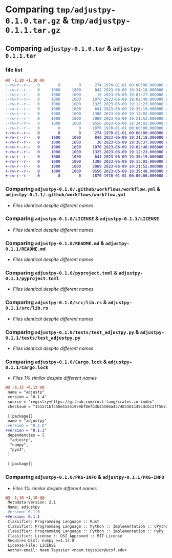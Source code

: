 # Comparing `tmp/adjustpy-0.1.0.tar.gz` & `tmp/adjustpy-0.1.1.tar.gz`

## Comparing `adjustpy-0.1.0.tar` & `adjustpy-0.1.1.tar`

### file list

```diff
@@ -1,10 +1,10 @@
--rw-r--r--   0        0        0      274 1970-01-01 00:00:00.000000 adjustpy-0.1.0/Cargo.toml
--rw-r--r--   0     1000     1000      842 2023-06-09 19:31:18.000000 adjustpy-0.1.0/.github/workflows/workflow.yml
--rw-r--r--   0     1000     1000       19 2023-06-09 19:03:27.000000 adjustpy-0.1.0/.gitignore
--rw-r--r--   0     1000     1000     1070 2023-06-09 19:02:40.000000 adjustpy-0.1.0/LICENSE
--rw-r--r--   0     1000     1000     1325 2023-06-09 19:12:23.000000 adjustpy-0.1.0/README.md
--rw-r--r--   0     1000     1000      641 2023-06-09 19:35:19.000000 adjustpy-0.1.0/pyproject.toml
--rw-r--r--   0     1000     1000     1306 2023-06-09 19:13:02.000000 adjustpy-0.1.0/src/lib.rs
--rw-r--r--   0     1000     1000     2069 2023-06-09 19:21:52.000000 adjustpy-0.1.0/tests/test_adjustpy.py
--rw-r--r--   0     1000     1000     9556 2023-06-09 18:24:02.000000 adjustpy-0.1.0/Cargo.lock
--rw-r--r--   0        0        0     1870 1970-01-01 00:00:00.000000 adjustpy-0.1.0/PKG-INFO
+-rw-r--r--   0        0        0      274 1970-01-01 00:00:00.000000 adjustpy-0.1.1/Cargo.toml
+-rw-r--r--   0     1000     1000      842 2023-06-09 19:31:18.000000 adjustpy-0.1.1/.github/workflows/workflow.yml
+-rw-r--r--   0     1000     1000       36 2023-06-09 19:38:37.000000 adjustpy-0.1.1/.gitignore
+-rw-r--r--   0     1000     1000     1070 2023-06-09 19:02:40.000000 adjustpy-0.1.1/LICENSE
+-rw-r--r--   0     1000     1000     1325 2023-06-09 19:12:23.000000 adjustpy-0.1.1/README.md
+-rw-r--r--   0     1000     1000      641 2023-06-09 19:35:19.000000 adjustpy-0.1.1/pyproject.toml
+-rw-r--r--   0     1000     1000     1306 2023-06-09 19:13:02.000000 adjustpy-0.1.1/src/lib.rs
+-rw-r--r--   0     1000     1000     2069 2023-06-09 19:21:52.000000 adjustpy-0.1.1/tests/test_adjustpy.py
+-rw-r--r--   0     1000     1000     9556 2023-06-09 19:39:48.000000 adjustpy-0.1.1/Cargo.lock
+-rw-r--r--   0        0        0     1870 1970-01-01 00:00:00.000000 adjustpy-0.1.1/PKG-INFO
```

### Comparing `adjustpy-0.1.0/.github/workflows/workflow.yml` & `adjustpy-0.1.1/.github/workflows/workflow.yml`

 * *Files identical despite different names*

### Comparing `adjustpy-0.1.0/LICENSE` & `adjustpy-0.1.1/LICENSE`

 * *Files identical despite different names*

### Comparing `adjustpy-0.1.0/README.md` & `adjustpy-0.1.1/README.md`

 * *Files identical despite different names*

### Comparing `adjustpy-0.1.0/pyproject.toml` & `adjustpy-0.1.1/pyproject.toml`

 * *Files identical despite different names*

### Comparing `adjustpy-0.1.0/src/lib.rs` & `adjustpy-0.1.1/src/lib.rs`

 * *Files identical despite different names*

### Comparing `adjustpy-0.1.0/tests/test_adjustpy.py` & `adjustpy-0.1.1/tests/test_adjustpy.py`

 * *Files identical despite different names*

### Comparing `adjustpy-0.1.0/Cargo.lock` & `adjustpy-0.1.1/Cargo.lock`

 * *Files 1% similar despite different names*

```diff
@@ -6,15 +6,15 @@
 name = "adjustp"
 version = "0.1.4"
 source = "registry+https://github.com/rust-lang/crates.io-index"
 checksum = "151571bfc58e15241979bf8efb3b25506a437483101149cdcbc2ff56276da850"
 
 [[package]]
 name = "adjustpy"
-version = "0.1.0"
+version = "0.1.1"
 dependencies = [
  "adjustp",
  "numpy",
  "pyo3",
 ]
 
 [[package]]
```

### Comparing `adjustpy-0.1.0/PKG-INFO` & `adjustpy-0.1.1/PKG-INFO`

 * *Files 1% similar despite different names*

```diff
@@ -1,10 +1,10 @@
 Metadata-Version: 2.1
 Name: adjustpy
-Version: 0.1.0
+Version: 0.1.1
 Classifier: Programming Language :: Rust
 Classifier: Programming Language :: Python :: Implementation :: CPython
 Classifier: Programming Language :: Python :: Implementation :: PyPy
 Classifier: License :: OSI Approved :: MIT License
 Requires-Dist: numpy >=1.17.0
 License-File: LICENSE
 Author-email: Noam Teyssier <noam.teyssier@ucsf.edu>
```

